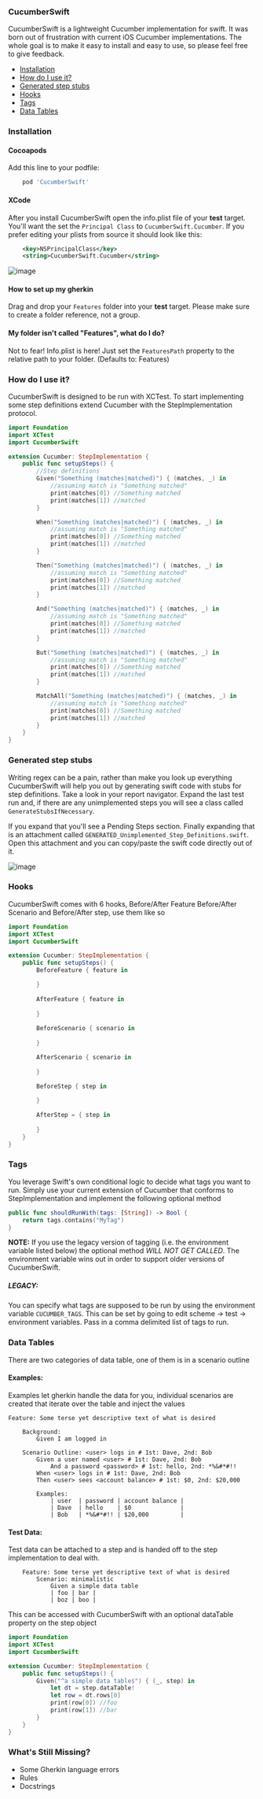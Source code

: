 ### CucumberSwift
CucumberSwift is a lightweight Cucumber implementation for swift. It was born out of frustration with current iOS Cucumber implementations. The whole goal is to make it easy to install and easy to use, so please feel free to give feedback.

* [Installation](#installation)
* [How do I use it?](#how-do-i-use-it)
* [Generated step stubs](#generated-step-stubs)
* [Hooks](#hooks)
* [Tags](#tags)
* [Data Tables](#data-tables)

### Installation
#### Cocoapods
Add this line to your podfile:
```ruby
    pod 'CucumberSwift'
```

#### XCode
After you install CucumberSwift open the info.plist file of your **test** target. You'll want the set the `Principal Class` to `CucumberSwift.Cucumber`. If you prefer editing your plists from source it should look like this:
```xml
	<key>NSPrincipalClass</key>
	<string>CucumberSwift.Cucumber</string>
```

![image](https://github.com/Tyler-Keith-Thompson/CucumberSwift/blob/master/CucumberSetup.gif)


#### How to set up my gherkin
Drag and drop your `Features` folder into your **test** target. Please make sure to create a folder reference, not a group.

#### My folder isn't called "Features", what do I do?
Not to fear! Info.plist is here! Just set the `FeaturesPath` property to the relative path to your folder. (Defaults to: Features)

### How do I use it?
CucumberSwift is designed to be run with XCTest. To start implementing some step definitions extend Cucumber with the StepImplementation protocol.
```swift
import Foundation
import XCTest
import CucumberSwift

extension Cucumber: StepImplementation {
    public func setupSteps() {
        //Step definitions
        Given("Something (matches|matched)") { (matches, _) in
            //assuming match is "Something matched"
            print(matches[0]) //Something matched
            print(matches[1]) //matched
        }

        When("Something (matches|matched)") { (matches, _) in
            //assuming match is "Something matched"
            print(matches[0]) //Something matched
            print(matches[1]) //matched
        }

        Then("Something (matches|matched)") { (matches, _) in
            //assuming match is "Something matched"
            print(matches[0]) //Something matched
            print(matches[1]) //matched
        }

        And("Something (matches|matched)") { (matches, _) in
            //assuming match is "Something matched"
            print(matches[0]) //Something matched
            print(matches[1]) //matched
        }

        But("Something (matches|matched)") { (matches, _) in
            //assuming match is "Something matched"
            print(matches[0]) //Something matched
            print(matches[1]) //matched
        }

        MatchAll("Something (matches|matched)") { (matches, _) in
            //assuming match is "Something matched"
            print(matches[0]) //Something matched
            print(matches[1]) //matched
        }
    }
}
```

### Generated step stubs
Writing regex can be a pain, rather than make you look up everything CucumberSwift will help you out by generating swift code with stubs for step definitions. Take a look in your report navigator. Expand the last test run and, if there are any unimplemented steps you will see a class called `GenerateStubsIfNecessary`.

If you expand that you'll see a Pending Steps section. Finally expanding that is an attachment called `GENERATED_Unimplemented_Step_Definitions.swift`. Open this attachment and you can copy/paste the swift code directly out of it.

![image](https://github.com/Tyler-Keith-Thompson/CucumberSwift/blob/master/GenerateStubsExample.gif)

### Hooks
CucumberSwift comes with 6 hooks, Before/After Feature Before/After Scenario and Before/After step, use them like so
```swift
import Foundation
import XCTest
import CucumberSwift

extension Cucumber: StepImplementation {
    public func setupSteps() {
        BeforeFeature { feature in

        }
        
        AfterFeature { feature in
            
        }
        
        BeforeScenario { scenario in
            
        }

        AfterScenario { scenario in
            
        }

        BeforeStep { step in
            
        }

        AfterStep = { step in
            
        }
    }
}
```

### Tags
You leverage Swift's own conditional logic to decide what tags you want to run. Simply use your current extension of Cucumber that conforms to StepImplementation and implement the following optional method
```swift
public func shouldRunWith(tags: [String]) -> Bool {
    return tags.contains("MyTag")
}
```

**NOTE:** If you use the legacy version of tagging (i.e. the environment variable listed below) the optional method *WILL NOT GET CALLED*. The environment variable wins out in order to support older versions of CucumberSwift.

##### LEGACY:
You can specify what tags are supposed to be run by using the environment variable `CUCUMBER_TAGS`. This can be set by going to edit scheme -> test -> environment variables. Pass in a comma delimited list of tags to run.

### Data Tables
There are two categories of data table, one of them is in a scenario outline

#### Examples:
Examples let gherkin handle the data for you, individual scenarios are created that iterate over the table and inject the values
```gherkin
Feature: Some terse yet descriptive text of what is desired
        
    Background:
        Given I am logged in
    
    Scenario Outline: <user> logs in # 1st: Dave, 2nd: Bob
        Given a user named <user> # 1st: Dave, 2nd: Bob
            And a password <password> # 1st: hello, 2nd: *%&#*#!!
        When <user> logs in # 1st: Dave, 2nd: Bob
        Then <user> sees <account balance> # 1st: $0, 2nd: $20,000

        Examples:
            | user  | password | account balance |
            | Dave  | hello    | $0              |
            | Bob   | *%&#*#!! | $20,000         |
```

#### Test Data:
Test data can be attached to a step and is handed off to the step implementation to deal with.
```gherkin
    Feature: Some terse yet descriptive text of what is desired
        Scenario: minimalistic
            Given a simple data table
            | foo | bar |
            | boz | boo |
```
This can be accessed with CucumberSwift with an optional dataTable property on the step object
```swift
import Foundation
import XCTest
import CucumberSwift

extension Cucumber: StepImplementation {
    public func setupSteps() {
        Given("^a simple data table$") { (_, step) in
            let dt = step.dataTable!
            let row = dt.rows[0]
            print(row[0]) //foo
            print(row[1]) //bar
        }
    }    
}
```

### What's Still Missing?
- Some Gherkin language errors
- Rules
- Docstrings
